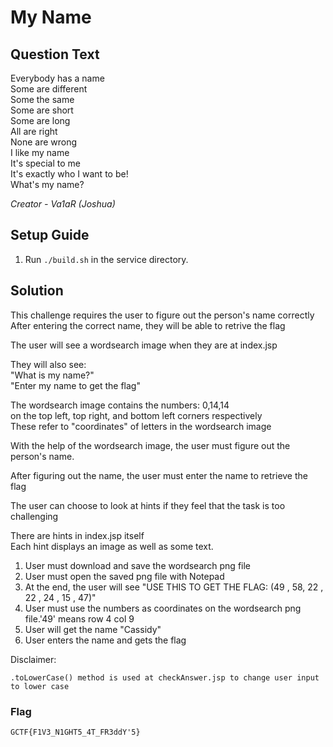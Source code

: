 # My Name

## Question Text

Everybody has a name  
Some are different  
Some the same  
Some are short  
Some are long  
All are right  
None are wrong  
I like my name  
It's special to me  
It's exactly who I want to be!  
What's my name?


*Creator - Va1aR (Joshua)*


## Setup Guide
1. Run `./build.sh` in the service directory.

## Solution
	
This challenge requires the user to figure out the person's name correctly
After entering the correct name, they will be able to retrive the flag

The user will see a wordsearch image when they are at index.jsp

They will also see:  
"What is my name?"  
"Enter my name to get the flag"

The wordsearch image contains the numbers: 0,14,14  
on the top left, top right, and bottom left corners respectively  
These refer to "coordinates" of letters in the wordsearch image

With the help of the wordsearch image, the user must figure out the person's name.

After figuring out the name, the user must enter the name to retrieve the flag

The user can choose to look at hints if they feel that the task is too challenging

There are hints in index.jsp itself  
Each hint displays an image as well as some text.

	
1. User must download and save the wordsearch png file
2. User must open the saved png file with Notepad
3. At the end, the user will see "USE THIS TO GET THE FLAG:	(49 , 58, 22 , 22 , 24 , 15 , 47)"
4. User must use the numbers as coordinates on the wordsearch png file.'49' means row 4 col 9
5. User will get the name "Cassidy"
6. User enters the name and gets the flag
	
Disclaimer:
	
	.toLowerCase() method is used at checkAnswer.jsp to change user input to lower case
	


### Flag
`GCTF{F1V3_N1GHT5_4T_FR3ddY'5}`

